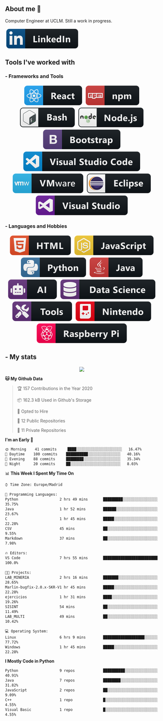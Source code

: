 ## About me 👋

<p align="center">
  <p>Computer Engineer at UCLM. Still a  work in progress. </p>
  <a href="https://www.linkedin.com/in/eduardo-garcia-aparicio-3ba073167/">
    <img src="https://raw.githubusercontent.com/eduardez/eduardez/master/svg/social/linkedin.svg" alt="linkedin" style="vertical-align:top; margin:4px">
  </a>
</p>


## Tools I've worked with

### - Frameworks and Tools

<p align="center">
  <!-- For more icons please follow  https://github.com/MikeCodesDotNET/ColoredBadges -->
  <img src="https://raw.githubusercontent.com/eduardez/eduardez/master/svg/dev/frameworks/react.svg" alt="react" style="vertical-align:top; margin:4px">
  <img src="https://raw.githubusercontent.com/eduardez/eduardez/master/svg/dev/services/npm.svg" alt="npm" style="vertical-align:top; margin:4px">
  <img src="https://raw.githubusercontent.com/eduardez/eduardez/master/svg/dev/tools/bash.svg" alt="bash" style="vertical-align:top; margin:4px">  
  <img src="https://raw.githubusercontent.com/eduardez/eduardez/master/svg/dev/frameworks/nodejs.svg" alt="nodejs" style="vertical-align:top; margin:4px">  
  <img src="https://raw.githubusercontent.com/eduardez/eduardez/master/svg/dev/frameworks/bootstrap.svg" alt="bootstrap" style="vertical-align:top; margin:4px">
  <img src="https://raw.githubusercontent.com/eduardez/eduardez/master/svg/dev/tools/visualstudio_code.svg" alt="vscode" style="vertical-align:top; margin:4px">
  <img src="https://raw.githubusercontent.com/eduardez/eduardez/master/svg/dev/tools/vmware.svg" alt="vmware" style="vertical-align:top; margin:4px">
  <img src="https://raw.githubusercontent.com/eduardez/eduardez/master/svg/dev/tools/eclipse.svg" alt="eclipse" style="vertical-align:top; margin:4px">
  <img src="https://raw.githubusercontent.com/eduardez/eduardez/master/svg/dev/tools/visualstudio.svg" alt="visualstudio" style="vertical-align:top; margin:4px">
</p>


### - Languages and Hobbies

<p align="center">
  <!-- For more icons please follow  https://github.com/MikeCodesDotNET/ColoredBadges -->
  <img src="https://raw.githubusercontent.com/eduardez/eduardez/master/svg/dev/languages/html.svg" alt="html" style="vertical-align:top; margin:4px">
  <img src="https://raw.githubusercontent.com/eduardez/eduardez/master/svg/dev/languages/js.svg" alt="js" style="vertical-align:top; margin:4px">
  <img src="https://raw.githubusercontent.com/eduardez/eduardez/master/svg/dev/languages/python.svg" alt="python" style="vertical-align:top; margin:4px">
  <img src="https://raw.githubusercontent.com/eduardez/eduardez/master/svg/dev/languages/java.svg" alt="java" style="vertical-align:top; margin:4px">
  <img src="https://raw.githubusercontent.com/eduardez/eduardez/master/svg/dev/misc/ai.svg" alt="ai" style="vertical-align:top; margin:4px">    
  <img src="https://raw.githubusercontent.com/eduardez/eduardez/master/svg/dev/misc/ds.svg" alt="ds" style="vertical-align:top; margin:4px">
  <img src="https://raw.githubusercontent.com/eduardez/eduardez/master/svg/dev/misc/tools.svg" alt="tools" style="vertical-align:top; margin:4px">    
  <img src="https://raw.githubusercontent.com/eduardez/eduardez/master/svg/dev/misc/nintendo.svg" alt="nintendo" style="vertical-align:top; margin:4px">    
  <img src="https://raw.githubusercontent.com/eduardez/eduardez/master/svg/dev/misc/raspberrypi.svg" alt="raspberrypi" style="vertical-align:top; margin:4px">    
  
</p>

## - My stats
<p align="center">

<img align="center" src="https://github-readme-stats.anuraghazra1.vercel.app/api/top-langs/?username=eduardez&layout=compact&theme=default" />

</p>


<!--START_SECTION:waka-->
**🐱 My Github Data** 

> 🏆 157 Contributions in the Year 2020
 > 
> 📦 162.3 kB Used in Github's Storage 
 > 
> 💼 Opted to Hire
 > 
> 📜 12 Public Repositories
 > 
> 🔑 11 Private Repositories 

**I'm an Early 🐤** 

```text
🌞 Morning    41 commits     ████░░░░░░░░░░░░░░░░░░░░░   16.47% 
🌆 Daytime    100 commits    ██████████░░░░░░░░░░░░░░░   40.16% 
🌃 Evening    88 commits     ████████░░░░░░░░░░░░░░░░░   35.34% 
🌙 Night      20 commits     ██░░░░░░░░░░░░░░░░░░░░░░░   8.03%

```


📊 **This Week I Spent My Time On** 

```text
⌚︎ Time Zone: Europe/Madrid

💬 Programming Languages: 
Python                   2 hrs 49 mins       █████████░░░░░░░░░░░░░░░░   35.75% 
Java                     1 hr 52 mins        ██████░░░░░░░░░░░░░░░░░░░   23.67% 
C                        1 hr 45 mins        █████░░░░░░░░░░░░░░░░░░░░   22.28% 
CSV                      45 mins             ██░░░░░░░░░░░░░░░░░░░░░░░   9.55% 
Markdown                 37 mins             ██░░░░░░░░░░░░░░░░░░░░░░░   7.98%

🔥 Editors: 
VS Code                  7 hrs 55 mins       █████████████████████████   100.0%

🐱‍💻 Projects: 
LAB_MINERIA              2 hrs 16 mins       ███████░░░░░░░░░░░░░░░░░░   28.65% 
Marlin-bugfix-2.0.x-SKR-V1 hr 45 mins        █████░░░░░░░░░░░░░░░░░░░░   22.28% 
ejercicios               1 hr 31 mins        ████░░░░░░░░░░░░░░░░░░░░░   19.26% 
SISINT                   54 mins             ██░░░░░░░░░░░░░░░░░░░░░░░   11.49% 
LAB_MULTI                49 mins             ██░░░░░░░░░░░░░░░░░░░░░░░   10.42%

💻 Operating System: 
Linux                    6 hrs 9 mins        ███████████████████░░░░░░   77.72% 
Windows                  1 hr 45 mins        █████░░░░░░░░░░░░░░░░░░░░   22.28%

```

**I Mostly Code in Python** 

```text
Python                   9 repos             ██████████░░░░░░░░░░░░░░░   40.91% 
Java                     7 repos             ████████░░░░░░░░░░░░░░░░░   31.82% 
JavaScript               2 repos             ██░░░░░░░░░░░░░░░░░░░░░░░   9.09% 
C++                      1 repo              █░░░░░░░░░░░░░░░░░░░░░░░░   4.55% 
Visual Basic             1 repo              █░░░░░░░░░░░░░░░░░░░░░░░░   4.55%

```



<!--END_SECTION:waka-->
